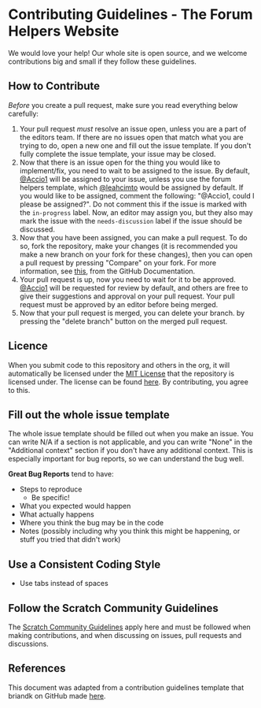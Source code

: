 # Contributing Guidelines - The Forum Helpers Website

We would love your help! Our whole site is open source, and we welcome contributions big and small if they follow these guidelines.

## How to Contribute

*Before* you create a pull request, make sure you read everything below carefully:

1. Your pull request *must* resolve an issue open, unless you are a part of the editors team. If there are no issues open that match what you are trying to do, open a new one and fill out the issue template. If you don't fully complete the issue template, your issue may be closed.
2. Now that there is an issue open for the thing you would like to implement/fix, you need to wait to be assigned to the issue. By default, [@Accio1](https://github.com/Accio1/) will be assigned to your issue, unless you use the forum helpers template, which [@leahcimto](https://github.com/leahcimto/) would be assigned by default. If you would like to be assigned, comment the following: "@Accio1, could I please be assigned?". Do not comment this if the issue is marked with the `in-progress` label. Now, an editor may assign you, but they also may mark the issue with the `needs-discussion` label if the issue should be discussed.
3. Now that you have been assigned, you can make a pull request. To do so, fork the repository, make your changes (it is recommended you make a new branch on your fork for these changes), then you can open a pull request by pressing "Compare" on your fork. For more information, see [this](https://docs.github.com/en/github/collaborating-with-pull-requests/proposing-changes-to-your-work-with-pull-requests/creating-a-pull-request-from-a-fork), from the GitHub Documentation.
4. Your pull request is up, now you need to wait for it to be approved. [@Accio1](https://github.com/Accio1/) will be requested for review by default, and others are free to give their suggestions and approval on your pull request. Your pull request must be approved by an editor before being merged.
5. Now that your pull request is merged, you can delete your branch. by pressing the "delete branch" button on the merged pull request.



## Licence
When you submit code to this repository and others in the org, it will automatically be licensed under the [MIT License](http://choosealicense.com/licenses/mit/) that the repository is licensed under. The license can be found [here](https://github.com/theforumhelpers/theforumhelpers.github.io/blob/master/LICENSE). By contributing, you agree to this.


## Fill out the whole issue template
The whole issue template should be filled out when you make an issue. You can write N/A if a section is not applicable, and you can write "None" in the "Additional context" section if you don't have any additional context. This is especially important for bug reports, so we can understand the bug well.

**Great Bug Reports** tend to have:

- Steps to reproduce
  - Be specific!
- What you expected would happen
- What actually happens
- Where you think the bug may be in the code
- Notes (possibly including why you think this might be happening, or stuff you tried that didn't work)

## Use a Consistent Coding Style
* Use tabs instead of spaces

## Follow the Scratch Community Guidelines
The [Scratch Community Guidelines](https://scratch.mit.edu/community_guidelines) apply here and must be followed when making contributions, and when discussing on issues, pull requests and discussions.

## References
This document was adapted from a contribution guidelines template that briandk on GitHub made [here](https://gist.github.com/briandk/3d2e8b3ec8daf5a27a62).